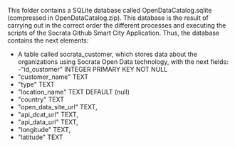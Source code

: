 This folder contains a SQLite database called OpenDataCatalog.sqlite (compressed in OpenDataCatalog.zip).
 This database is the result of carrying out in the correct order the different processes and executing the scripts of the Socrata Github Smart City Application.
 Thus, the database contains the next elements:
 
 - A table called socrata_customer, which stores data about the organizations using Socrata Open Data technology, with the next fields:
  -"id_customer" INTEGER PRIMARY KEY NOT NULL
  - "customer_name" TEXT
  - "type" TEXT
  - "location_name" TEXT DEFAULT (null) 
  - "country" TEXT
  - "open_data_site_url" TEXT,
  - "api_dcat_url" TEXT,
  - "api_data_url" TEXT,
  - "longitude" TEXT,
  - "latitude" TEXT

